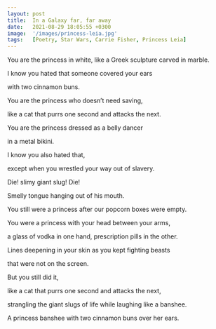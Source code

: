 ```yaml
---
layout: post
title:  In a Galaxy far, far away
date:   2021-08-29 18:05:55 +0300
image:  '/images/princess-leia.jpg'
tags:   [Poetry, Star Wars, Carrie Fisher, Princess Leia]
---
```

You are the princess in white, like a Greek sculpture
carved in marble.

I know you hated that someone covered your ears

with two cinnamon buns.

You are the princess who doesn’t need saving,

like a cat that purrs one second and attacks the next.

You are the princess dressed as a belly dancer

in a metal bikini.

I know you also hated that,

except when you wrestled your way out of slavery.

Die! slimy giant slug! Die!

Smelly tongue hanging out of his mouth.

You still were a princess after our popcorn boxes were empty.

You were a princess with your head between your arms,

a glass of vodka in one hand, prescription pills in the other.

Lines deepening in your skin as you kept fighting beasts

that were not on the screen.

But you still did it,

like a cat that purrs one second and attacks the next,

strangling the giant slugs of life while laughing like a banshee.

A princess banshee with two cinnamon buns over her ears.